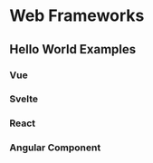 # Web Frameworks


## Hello World Examples


### Vue


### Svelte


### React


### Angular Component
